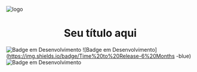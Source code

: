 ![logo](https://github.com/StagiFAM/Stagi/assets/134010018/18772bdd-8d9d-4ab8-8488-0632267001c6)

<h1 align="center"> Seu título aqui </h1>

![Badge em Desenvolvimento](https://img.shields.io/badge/Status-Em%20desenvolvimento-blueviolet)
![Badge em Desenvolvimento](https://img.shields.io/badge/Time%20to%20Release-6%20Months -blue)
![Badge em Desenvolvimento](https://img.shields.io/badge/Version-00.00-blueviolet)
